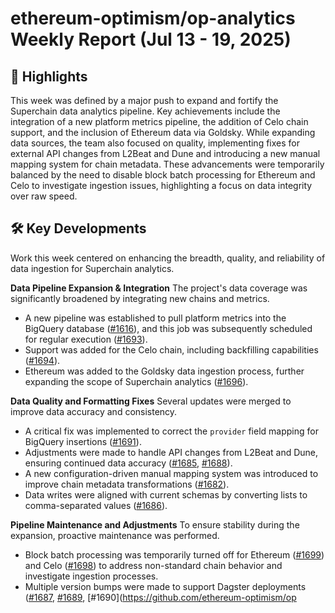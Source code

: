 # ethereum-optimism/op-analytics Weekly Report (Jul 13 - 19, 2025)

## 🚀 Highlights
This week was defined by a major push to expand and fortify the Superchain data analytics pipeline. Key achievements include the integration of a new platform metrics pipeline, the addition of Celo chain support, and the inclusion of Ethereum data via Goldsky. While expanding data sources, the team also focused on quality, implementing fixes for external API changes from L2Beat and Dune and introducing a new manual mapping system for chain metadata. These advancements were temporarily balanced by the need to disable block batch processing for Ethereum and Celo to investigate ingestion issues, highlighting a focus on data integrity over raw speed.

## 🛠️ Key Developments
Work this week centered on enhancing the breadth, quality, and reliability of data ingestion for Superchain analytics.

**Data Pipeline Expansion & Integration**
The project's data coverage was significantly broadened by integrating new chains and metrics.
- A new pipeline was established to pull platform metrics into the BigQuery database ([#1616](https://github.com/ethereum-optimism/op-analytics/pull/1616)), and this job was subsequently scheduled for regular execution ([#1693](https://github.com/ethereum-optimism/op-analytics/pull/1693)).
- Support was added for the Celo chain, including backfilling capabilities ([#1694](https://github.com/ethereum-optimism/op-analytics/pull/1694)).
- Ethereum was added to the Goldsky data ingestion process, further expanding the scope of Superchain analytics ([#1696](https://github.com/ethereum-optimism/op-analytics/pull/1696)).

**Data Quality and Formatting Fixes**
Several updates were merged to improve data accuracy and consistency.
- A critical fix was implemented to correct the `provider` field mapping for BigQuery insertions ([#1691](https://github.com/ethereum-optimism/op-analytics/pull/1691)).
- Adjustments were made to handle API changes from L2Beat and Dune, ensuring continued data accuracy ([#1685](https://github.com/ethereum-optimism/op-analytics/pull/1685), [#1688](https://github.com/ethereum-optimism/op-analytics/pull/1688)).
- A new configuration-driven manual mapping system was introduced to improve chain metadata transformations ([#1682](https://github.com/ethereum-optimism/op-analytics/pull/1682)).
- Data writes were aligned with current schemas by converting lists to comma-separated values ([#1686](https://github.com/ethereum-optimism/op-analytics/pull/1686)).

**Pipeline Maintenance and Adjustments**
To ensure stability during the expansion, proactive maintenance was performed.
- Block batch processing was temporarily turned off for Ethereum ([#1699](https://github.com/ethereum-optimism/op-analytics/pull/1699)) and Celo ([#1698](https://github.com/ethereum-optimism/op-analytics/pull/1698)) to address non-standard chain behavior and investigate ingestion processes.
- Multiple version bumps were made to support Dagster deployments ([#1687](https://github.com/ethereum-optimism/op-analytics/pull/1687), [#1689](https://github.com/ethereum-optimism/op-analytics/pull/1689), [#1690](https://github.com/ethereum-optimism/op